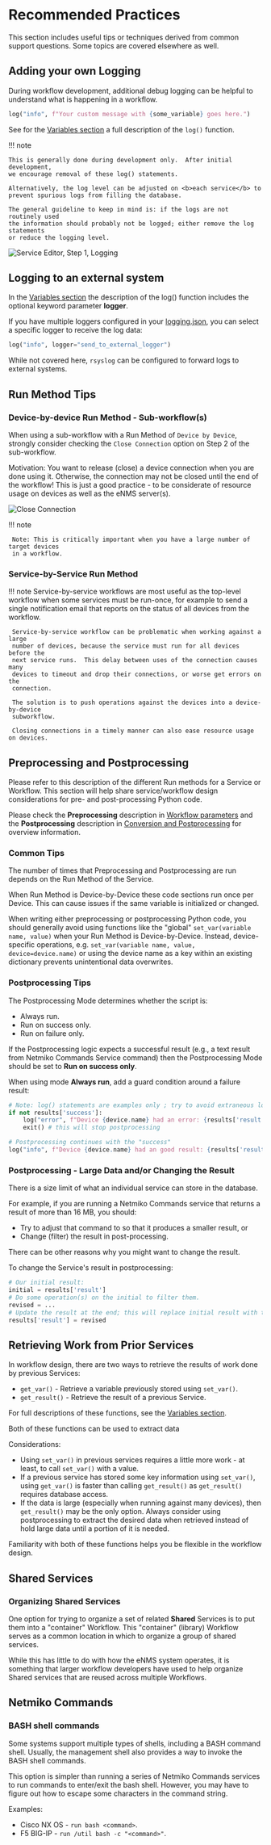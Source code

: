 # Recommended Practices

This section includes useful tips or techniques derived from common support
questions.  Some topics are covered elsewhere as well.  

## Adding your own Logging 

During workflow development, additional debug logging can be helpful to
understand what is happening in a workflow.

```python
log("info", f"Your custom message with {some_variable} goes here.")
```

See for the [Variables section](../../automation/services/#variables) a full
description of the `log()` function.

!!! note

    This is generally done during development only.  After initial development, 
    we encourage removal of these log() statements.
        
    Alternatively, the log level can be adjusted on <b>each service</b> to
    prevent spurious logs from filling the database.
    
    The general guideline to keep in mind is: if the logs are not routinely used
    the information should probably not be logged; either remove the log statements
    or reduce the logging level.

![Service Editor, Step 1, Logging](../_static/automation/services/service_editor_step1_logging.png)

## Logging to an external system

In the [Variables section](../../automation/services/#variables) the description of
the log() function includes the optional keyword parameter **logger**.

If you have multiple loggers configured in your 
[logging.json](../../base/installation/#loggingjson), you can select a specific 
logger to receive the log data: 
```python
log("info", logger="send_to_external_logger")
``` 

While not covered here, `rsyslog` can be configured to forward logs to external
systems. 

## Run Method Tips  

### Device-by-device Run Method - Sub-workflow(s)  

When using a sub-workflow with a Run Method of `Device by Device`,  
strongly consider checking the `Close Connection` option on Step 2 of the
sub-workflow.

Motivation: You want to release (close) a device connection when you are done using it.
Otherwise, the connection may not be closed until the end of the workflow!  This is just
a good practice - to be considerate of resource usage on devices as well as the eNMS 
server(s).

![Close Connection](../_static/automation/services/service_editor_workflow_close_connection.png)

!!! note
     
     Note: This is critically important when you have a large number of target devices
     in a workflow.

### Service-by-Service Run Method  

!!! note
     Service-by-service workflows are most useful as the top-level workflow when
     some services must be run-once, for example to send a single notification
     email that reports on the status of all devices from the workflow.

     Service-by-service workflow can be problematic when working against a large
     number of devices, because the service must run for all devices before the
     next service runs.  This delay between uses of the connection causes many
     devices to timeout and drop their connections, or worse get errors on the
     connection.

     The solution is to push operations against the devices into a device-by-device
     subworkflow.
     
     Closing connections in a timely manner can also ease resource usage on devices.

## Preprocessing and Postprocessing 

Please refer to this description of the different Run methods for a Service
or Workflow. This section will help share service/workflow design
considerations for pre- and post-processing Python code. 

Please check the **Preprocessing** description in 
[Workflow parameters](../../automation/services/#workflow-parameters) and the 
**Postprocessing** description in 
[Conversion and Postprocessing](../../automation/services/#conversion-and-postprocessing)
for overview information.

### Common Tips 

The number of times that Preprocessing and Postprocessing are run depends on the 
Run Method of the Service. 

When Run Method is Device-by-Device these code sections run once per Device.
This can cause issues if the same variable is initialized or changed.

When writing either preprocessing or postprocessing Python code, you should generally 
avoid using functions like the "global" `set_var(variable name, value)` when your 
Run Method is Device-by-Device.  Instead, device-specific operations, e.g.
`set_var(variable name, value, device=device.name)` or using the device name as a
key within an existing dictionary prevents unintentional data overwrites.

### Postprocessing Tips 

The Postprocessing Mode determines whether the script is:

- Always run.
- Run on success only.
- Run on failure only.

If the Postprocessing logic expects a successful result (e.g., a text result from 
Netmiko Commands Service command) then the Postprocessing Mode should be set to 
**Run on success only**.

When using mode **Always run**, add a guard condition around a failure result:

```python
# Note: log() statements are examples only ; try to avoid extraneous logging. 
if not results['success']:
    log("error", f"Device {device.name} had an error: {results['result']}")
    exit() # this will stop postprocessing 

# Postprocessing continues with the "success"  
log("info", f"Device {device.name} had an good result: {results['result']}")
```    

### Postprocessing - Large Data and/or Changing the Result 

There is a size limit of what an individual service can store in the database.

For example, if you are running a Netmiko Commands service that returns a result 
of more than 16 MB, you should:

- Try to adjust that command to so that it produces a smaller result, or 
- Change (filter) the result in post-processing.

There can be other reasons why you might want to change the result.

To change the Service's result in postprocessing:
```python
# Our initial result: 
initial = results['result']
# Do some operation(s) on the initial to filter them.
revised = ...   
# Update the result at the end; this will replace initial result with the revised one.
results['result'] = revised 
```

## Retrieving Work from Prior Services

In workflow design, there are two ways to retrieve the results of work done by 
previous Services:

- `get_var()` - Retrieve a variable previously stored using `set_var()`.
- `get_result()` - Retrieve the result of a previous Service.
    
For full descriptions of these functions, see the 
[Variables section](../../automation/services/#variables).

Both of these functions can be used to extract data

Considerations:

- Using `set_var()` in previous services requires a little more work - at least, 
  to call `set_var()` with a value.
- If a previous service has stored some key information using `set_var()`, using 
  `get_var()` is faster than calling `get_result()` as `get_result()` requires
   database access.
- If the data is large (especially when running against many devices), then 
  `get_result()` may be the only option.  Always consider using postprocessing
  to extract the desired data when retrieved instead of hold large data until a
  portion of it is needed.

Familiarity with both of these functions helps you be flexible in the workflow design.  

## Shared Services 

### Organizing Shared Services 

One option for trying to organize a set of related **Shared** Services is to put them 
into a "container" Workflow.  This "container" (library) Workflow serves as 
a common location in which to organize a group of shared services.

While this has little to do with how the eNMS system operates, it is something that 
larger workflow developers have used to help organize Shared services that are reused
across multiple Workflows.  

## Netmiko Commands 

### BASH shell commands 

Some systems support multiple types of shells, including a BASH command shell. 
Usually, the management shell also provides a way to invoke the BASH shell commands.

This option is simpler than running a series of Netmiko Commands services to run 
commands to enter/exit the bash shell.  However, you may have to figure out how to 
escape some characters in the command string. 

Examples:  

- Cisco NX OS - `run bash <command>`.
- F5 BIG-IP - `run /util bash -c "<command>"`.